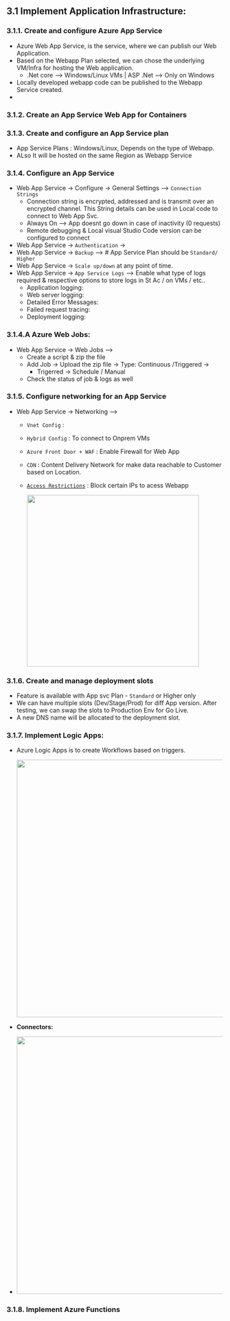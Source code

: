 ## 3.1 Implement Application Infrastructure: 

### 3.1.1. Create and configure Azure App Service

* Azure Web App Service, is the service, where we can publish our Web Application.
* Based on the Webapp Plan selected, we can chose the underlying VM/Infra for hosting the Web application.
  * .Net core --> Windows/Linux VMs | ASP .Net --> Only on Windows
* Locally developed webapp code can be published to the Webapp Service created.
* 


### 3.1.2. Create an App Service Web App for Containers


### 3.1.3. Create and configure an App Service plan

* App Service Plans : Windows/Linux, Depends on the type of Webapp.
* ALso It will be hosted on the same Region as Webapp Service


### 3.1.4. Configure an App Service

* Web App Service -> Configure -> General Settings --> `Connection Strings` 
  * Connection string is encrypted, addressed and is transmit over an encrypted channel. This String details can be used in Local code to connect to Web App Svc.
  * Always On --> App doesnt go down in case of inactivity (0 requests)
  * Remote debugging & Local visual Studio Code version can be configured to connect
* Web App Service -> `Authentication` -> 
* Web App Service -> `Backup` --> # App Service Plan should be `Standard/ Higher`
* Web App Service -> `Scale up/down` at any point of time.
* Web App Service -> `App Service Logs` --> Enable what type of logs required & respective options to store logs in St Ac / on VMs / etc..
  * Application logging:
  * Web server logging:
  * Detailed Error Messages:
  * Failed request tracing:
  * Deployment logging: 

### 3.1.4.A  Azure Web Jobs:

* Web App Service -> Web Jobs -->
  * Create a script & zip the file
  * Add Job -> Upload the zip file -> Type: Continuous /Triggered -> 
    * Trigerred -> Schedule / Manual
  * Check the status of job & logs as well


### 3.1.5. Configure networking for an App Service

* Web App Service -> Networking --> 
  * `Vnet Config` : 
  * `Hybrid Config` : To connect to Onprem VMs 
  * `Azure Front Door + WAF` : Enable Firewall for Web App
  * `CDN` : Content Delivery Network for make data reachable to Customer based on Location.
  * [`Access Restrictions`]() : Block certain IPs to acess Webapp 
  
     <img src="https://user-images.githubusercontent.com/24938159/121761535-f77cbe80-cb4d-11eb-906c-c1d74e44ee43.png" width="400">

### 3.1.6. Create and manage deployment slots

* Feature is available with App svc Plan - `Standard` or Higher only
* We can have multiple slots (Dev/Stage/Prod) for diff App version. After testing, we can swap the slots to Production Env for Go Live.
* A new DNS name will be allocated to the deployment slot.

### 3.1.7. Implement Logic Apps:

* Azure Logic Apps is to create Workflows based on triggers.

  <img src="https://user-images.githubusercontent.com/24938159/121544268-36642480-ca27-11eb-8d61-0777c0abda20.png" width="600">

* **Connectors:**
* 
  <img src="https://user-images.githubusercontent.com/24938159/121544879-a96d9b00-ca27-11eb-8795-c0e141ead40a.png" width="600">


### 3.1.8. Implement Azure Functions



